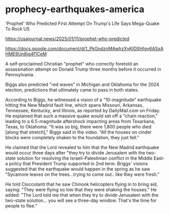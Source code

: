 # prophecy-earthquakes-america

'Prophet' Who Predicted First Attempt On Trump's Life Says Mega-Quake To Rock US

https://usajournal.news/2025/01/11/prophet-who-predicted

https://docs.google.com/document/d/1_PkGndznMAwhzXyKlDXHIgy6ASxAHME9Un8ig4f1CeM

A self-proclaimed Christian "prophet" who correctly foretold an assassination attempt on Donald Trump three months before it occurred in Pennsylvania.

Biggs also predicted "red waves" in Michigan and Oklahoma for the 2024 election, predictions that ultimately came to pass in both states.

According to Biggs, he witnessed a vision of a "10-magnitude" earthquake hitting the New Madrid fault line, which spans Missouri, Arkansas, Tennessee, Kentucky, and Illinois, as reported by DailyMail.com on Friday. He explained that such a massive quake would set off a "chain reaction," leading to a 6.5-magnitude aftershock impacting areas from Texarkana, Texas, to Oklahoma. "It was so big, there were 1,800 people who died [along that stretch]," Biggs said in the video. "All the houses on cinder blocks were completely shaken to the foundation, they just fell."

He claimed that the Lord revealed to him that the New Madrid earthquake would occur three days after "they try to divide Jerusalem with the two-state solution for resolving the Israeli-Palestinian conflict in the Middle East-a policy that President Trump supported in 2nd term. Briggs' visions suggested that the earthquake would happen in the spring as he saw "Sycamore leaves on the trees...trying to come out.. like they were fresh."

He told Cioccolanti that he saw Chinook helicopters flying in to bring aid, saying: "They were flying so low that they were shaking the houses." He added: "The Lord told me that when they try to divide Jerusalem with the two-state solution... you will see a three-day window. That's the time for people to flee.”

